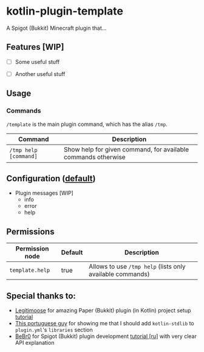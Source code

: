 # kotlin-plugin-template

A Spigot (Bukkit) Minecraft plugin that...


## Features [WIP]

- [ ] Some useful stuff
- [ ] Another useful stuff


## Usage

### Commands
`/template` is the main plugin command, which has the alias `/tmp`.

| Command               | Description                                                   |
|-----------------------|---------------------------------------------------------------|
| `/tmp help [command]` | Show help for given command, for available commands otherwise |


## Configuration ([default](/src/main/resources/config.yml))

- Plugin messages [WIP]
  - info
  - error
  - help


## Permissions

| Permission node | Default | Description                                               |
|-----------------|---------|-----------------------------------------------------------|
| `template.help` | true    | Allows to use `/tmp help` (lists only available commands) |


## Special thanks to:

- [Legitimoose](https://www.youtube.com/c/Legitimoose) for amazing Paper (Bukkit) plugin (in Kotlin) project setup [tutorial](https://youtu.be/5DBJcz0ceaw)
- [This portuguese guy](https://www.youtube.com/user/ReiDaViadagi) for showing me that I should add `kotlin-stdlib` to `plugin.yml`'s `libraries` section
- [BeBr0](https://www.youtube.com/c/BeBr0) for Spigot (Bukkit) plugin development [tutorial [ru]](https://youtube.com/playlist?list=PLlLq-eYkh0bB_uyZN4NdzkxLBs9glZmIT) with very clear API explanation
